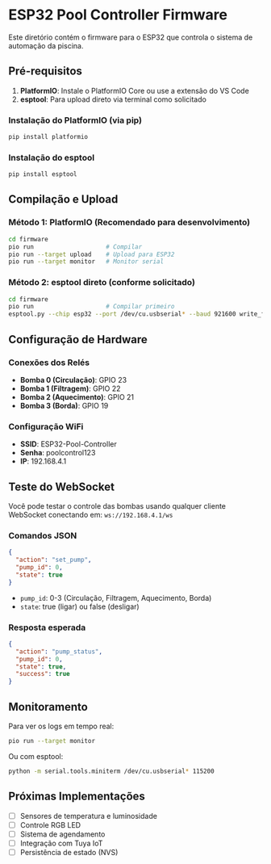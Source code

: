# ESP32 Pool Controller Firmware

Este diretório contém o firmware para o ESP32 que controla o sistema de automação da piscina.

## Pré-requisitos

1. **PlatformIO**: Instale o PlatformIO Core ou use a extensão do VS Code
2. **esptool**: Para upload direto via terminal como solicitado

### Instalação do PlatformIO (via pip)
```bash
pip install platformio
```

### Instalação do esptool
```bash
pip install esptool
```

## Compilação e Upload

### Método 1: PlatformIO (Recomendado para desenvolvimento)
```bash
cd firmware
pio run                    # Compilar
pio run --target upload    # Upload para ESP32
pio run --target monitor   # Monitor serial
```

### Método 2: esptool direto (conforme solicitado)
```bash
cd firmware
pio run                    # Compilar primeiro
esptool.py --chip esp32 --port /dev/cu.usbserial* --baud 921600 write_flash -z 0x1000 .pio/build/esp32dev/bootloader.bin 0x8000 .pio/build/esp32dev/partitions.bin 0xe000 ~/.platformio/packages/framework-arduinoespressif32/tools/partitions/boot_app0.bin 0x10000 .pio/build/esp32dev/firmware.bin
```

## Configuração de Hardware

### Conexões dos Relés
- **Bomba 0 (Circulação)**: GPIO 23
- **Bomba 1 (Filtragem)**: GPIO 22  
- **Bomba 2 (Aquecimento)**: GPIO 21
- **Bomba 3 (Borda)**: GPIO 19

### Configuração WiFi
- **SSID**: ESP32-Pool-Controller
- **Senha**: poolcontrol123
- **IP**: 192.168.4.1

## Teste do WebSocket

Você pode testar o controle das bombas usando qualquer cliente WebSocket conectando em:
`ws://192.168.4.1/ws`

### Comandos JSON
```json
{
  "action": "set_pump",
  "pump_id": 0,
  "state": true
}
```

- `pump_id`: 0-3 (Circulação, Filtragem, Aquecimento, Borda)
- `state`: true (ligar) ou false (desligar)

### Resposta esperada
```json
{
  "action": "pump_status",
  "pump_id": 0,
  "state": true,
  "success": true
}
```

## Monitoramento

Para ver os logs em tempo real:
```bash
pio run --target monitor
```

Ou com esptool:
```bash
python -m serial.tools.miniterm /dev/cu.usbserial* 115200
```

## Próximas Implementações

- [ ] Sensores de temperatura e luminosidade
- [ ] Controle RGB LED
- [ ] Sistema de agendamento
- [ ] Integração com Tuya IoT
- [ ] Persistência de estado (NVS)
